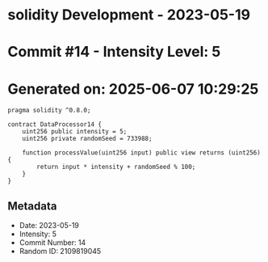 ﻿# solidity Development - 2023-05-19
# Commit #14 - Intensity Level: 5
# Generated on: 2025-06-07 10:29:25
```solidity
pragma solidity ^0.8.0;

contract DataProcessor14 {
    uint256 public intensity = 5;
    uint256 private randomSeed = 733988;

    function processValue(uint256 input) public view returns (uint256) {
        return input * intensity + randomSeed % 100;
    }
}
```
## Metadata
- Date: 2023-05-19
- Intensity: 5
- Commit Number: 14
- Random ID: 2109819045
